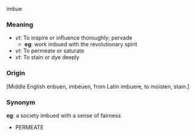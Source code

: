 imbue
### Meaning
+ _vt_: To inspire or influence thoroughly; pervade
    + __eg__: work imbued with the revolutionary spirit
+ _vt_: To permeate or saturate
+ _vt_: To stain or dye deeply

### Origin

[Middle English enbuen, imbeuen, from Latin imbuere, to moisten, stain.]

### Synonym

__eg__: a society imbued with a sense of fairness

+ PERMEATE



